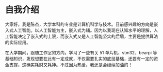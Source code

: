 # 自我介绍  
  大家好，我是陈杰，大学本科的专业是计算机科学与技术。目前感兴趣的方向是嵌入式人工智能。以人工智能为主，嵌入式为辅。因为以我现在认知水平的理解，人工智能决定了嵌入式的上限，而嵌入式又是人工智能坚实的后盾，主要是提供算法的实际应用。
  
  在大学期间，跟随工作室的方向，学习了一些有关 51 单片机、stm32、bearpi 等基础知识，发现想要在此有一定成就，不仅需要扎实的底层基础，还要有一定的资金支撑，这确实耗财又耗神。不过因为热爱，我还是会继续加油的！
